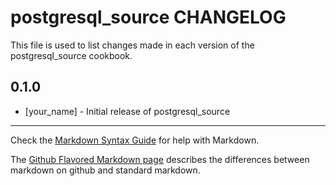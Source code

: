 postgresql_source CHANGELOG
===========================

This file is used to list changes made in each version of the postgresql_source cookbook.

0.1.0
-----
- [your_name] - Initial release of postgresql_source

- - -
Check the [Markdown Syntax Guide](http://daringfireball.net/projects/markdown/syntax) for help with Markdown.

The [Github Flavored Markdown page](http://github.github.com/github-flavored-markdown/) describes the differences between markdown on github and standard markdown.
